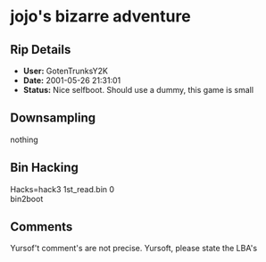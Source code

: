# jojo's bizarre adventure

## Rip Details

- **User:** GotenTrunksY2K
- **Date:** 2001-05-26 21:31:01
- **Status:** Nice selfboot. Should use a dummy, this game is small

## Downsampling

nothing

## Bin Hacking

Hacks=hack3 1st_read.bin 0<br />bin2boot

## Comments

Yursof't comment's are not precise. Yursoft, please state the LBA's

